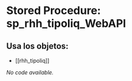 # Stored Procedure: sp_rhh_tipoliq_WebAPI

## Usa los objetos:
- [[rhh_tipoliq]]

*No code available.*
